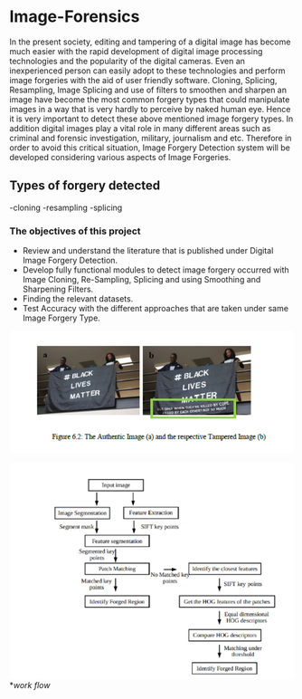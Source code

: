 # Image-Forensics

In the present society, editing and tampering of a digital image has become much easier with the rapid development of digital image processing technologies and the popularity of the digital cameras. Even an inexperienced person can easily adopt to these technologies and perform image forgeries with the aid of user friendly software. 
Cloning, Splicing, Resampling, Image Splicing and use of filters to smoothen and sharpen an image have become the most common forgery types that could manipulate images in a way that is very hardly to perceive by naked human eye. Hence it is very important to detect these above mentioned image forgery types.
In addition digital images play a vital role in many different areas such as criminal and forensic investigation, military, journalism and etc. Therefore in order to avoid this critical situation, Image Forgery Detection system will be developed considering various aspects of Image Forgeries.

## Types of forgery detected 
-cloning 
-resampling
-splicing 

### The objectives of this project
- Review and understand the literature that is published under Digital Image Forgery Detection.
- Develop fully functional modules to detect image forgery occurred with Image Cloning, Re-Sampling, Splicing and using Smoothing and Sharpening Filters.
- Finding the relevant datasets.
- Test Accuracy with the different approaches that are taken under same Image Forgery Type.

![](Capture.PNG)

![](Capture2.PNG)
**work flow*
